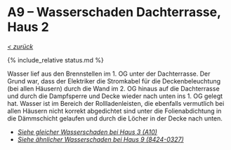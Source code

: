 # A9 &ndash; Wasserschaden Dachterrasse, Haus 2

_[&lt; zurück](../../index.md)_

{% include_relative status.md %}

Wasser lief aus den Brennstellen im 1. OG unter der Dachterrasse.
Der Grund war, dass der Elektriker die Stromkabel für die Deckenbeleuchtung (bei allen Häusern) durch die Wand im 2. OG hinaus auf die Dachterrasse und durch die Dampfsperre und Decke wieder nach unten ins 1. OG gelegt hat.
Wasser ist im Bereich der Rollladenleisten, die ebenfalls vermutlich bei allen Häusern nicht korrekt abgedichtet sind unter die Folienabdichtung in die Dämmschicht gelaufen und durch die Löcher in der Decke nach unten.

- [_Siehe gleicher Wasserschaden bei Haus 3 (A10)_](../A10/index.md)
- [_Siehe ähnlicher Wasserschaden bei Haus 9 (8424-0327)_](../../Dachterrasse8-13/8424-0327/index.md)